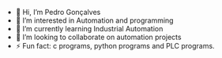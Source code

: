 - 👋 Hi, I’m Pedro Gonçalves
- 👀 I’m interested in Automation and programming
- 🌱 I’m currently learning Industrial Automation
- 💞️ I’m looking to collaborate on automation projects
- ⚡ Fun fact: c programs, python programs and PLC programs.

<!---
ph0205/ph0205 is a ✨ special ✨ repository because its `README.md` (this file) appears on your GitHub profile.
You can click the Preview link to take a look at your changes.
--->
